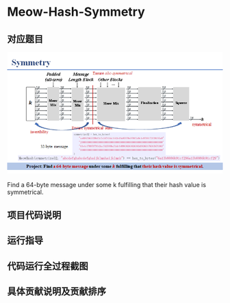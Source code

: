 # Meow-Hash-Symmetry

## 对应题目

![image-20220725151623889](README/assets/image-20220725151623889.png)

Find a 64-byte message under some k fulfilling that their hash value is symmetrical.

## 项目代码说明

## 运行指导

## 代码运行全过程截图

## 具体贡献说明及贡献排序